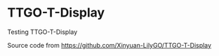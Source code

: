 # TTGO-T-Display
Testing  TTGO-T-Display

Source code from https://github.com/Xinyuan-LilyGO/TTGO-T-Display

